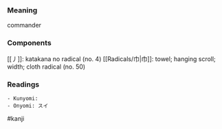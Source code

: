 ### Meaning

commander

### Components

[[丿]]: katakana no radical (no. 4) [[Radicals/巾|巾]]: towel; hanging scroll; width; cloth radical (no. 50)

### Readings

```
- Kunyomi: 
- Onyomi: スイ
```

#kanji